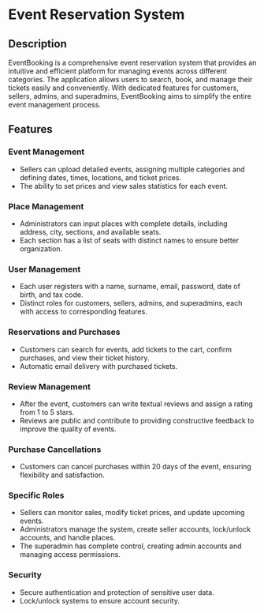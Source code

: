 # Event Reservation System

## Description
EventBooking is a comprehensive event reservation system that provides an intuitive and efficient platform for managing events across different categories. The application allows users to search, book, and manage their tickets easily and conveniently. With dedicated features for customers, sellers, admins, and superadmins, EventBooking aims to simplify the entire event management process.

## Features

### Event Management
- Sellers can upload detailed events, assigning multiple categories and defining dates, times, locations, and ticket prices.
- The ability to set prices and view sales statistics for each event.

### Place Management
- Administrators can input places with complete details, including address, city, sections, and available seats.
- Each section has a list of seats with distinct names to ensure better organization.

### User Management
- Each user registers with a name, surname, email, password, date of birth, and tax code.
- Distinct roles for customers, sellers, admins, and superadmins, each with access to corresponding features.

### Reservations and Purchases
- Customers can search for events, add tickets to the cart, confirm purchases, and view their ticket history.
- Automatic email delivery with purchased tickets.

### Review Management
- After the event, customers can write textual reviews and assign a rating from 1 to 5 stars.
- Reviews are public and contribute to providing constructive feedback to improve the quality of events.

### Purchase Cancellations
- Customers can cancel purchases within 20 days of the event, ensuring flexibility and satisfaction.

### Specific Roles
- Sellers can monitor sales, modify ticket prices, and update upcoming events.
- Administrators manage the system, create seller accounts, lock/unlock accounts, and handle places.
- The superadmin has complete control, creating admin accounts and managing access permissions.

### Security
- Secure authentication and protection of sensitive user data.
- Lock/unlock systems to ensure account security.
